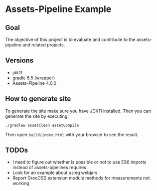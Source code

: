 # Assets-Pipeline Example

## Goal

The objective of this project is to evaluate and contribute to the assets-pipeline and related projects.

## Versions

- jdk11
- gradle 6.5 (wrapper)
- Assets-Pipeline 4.0.0

## How to generate site

To generate the site make sure you have JDK11 installed. Then you can generate the site by executing:

```
./gradlew assetClean assetCompile
```

Then open `build/index.html` with your browser to see the result.

## TODOs
 
- I need to figure out whether is possible or not to use ES6 imports instead of assets-pipelines requires
- Look for an example about using webjars
- Report GrooCSS extension module methods for measurements not working